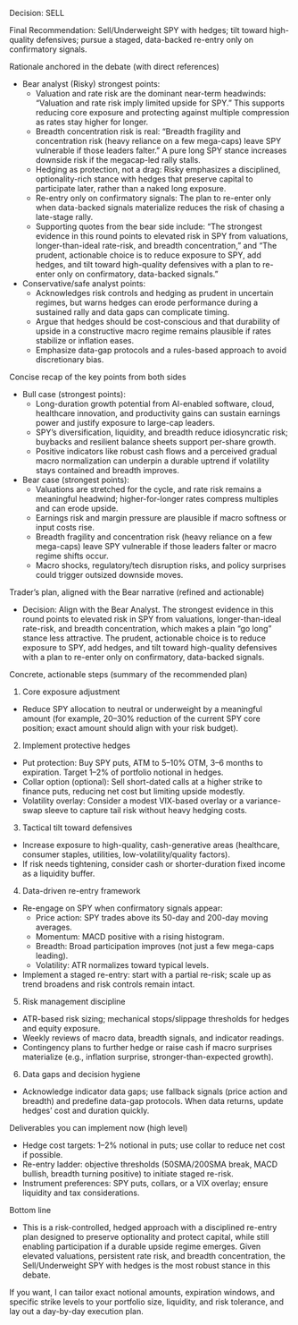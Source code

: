 Decision: SELL

Final Recommendation: Sell/Underweight SPY with hedges; tilt toward high-quality defensives; pursue a staged, data-backed re-entry only on confirmatory signals.

Rationale anchored in the debate (with direct references)
- Bear analyst (Risky) strongest points:
  - Valuation and rate risk are the dominant near-term headwinds: “Valuation and rate risk imply limited upside for SPY.” This supports reducing core exposure and protecting against multiple compression as rates stay higher for longer.
  - Breadth concentration risk is real: “Breadth fragility and concentration risk (heavy reliance on a few mega-caps) leave SPY vulnerable if those leaders falter.” A pure long SPY stance increases downside risk if the megacap-led rally stalls.
  - Hedging as protection, not a drag: Risky emphasizes a disciplined, optionality-rich stance with hedges that preserve capital to participate later, rather than a naked long exposure.
  - Re-entry only on confirmatory signals: The plan to re-enter only when data-backed signals materialize reduces the risk of chasing a late-stage rally.
  - Supporting quotes from the bear side include: “The strongest evidence in this round points to elevated risk in SPY from valuations, longer-than-ideal rate-risk, and breadth concentration,” and “The prudent, actionable choice is to reduce exposure to SPY, add hedges, and tilt toward high-quality defensives with a plan to re-enter only on confirmatory, data-backed signals.”
- Conservative/safe analyst points:
  - Acknowledges risk controls and hedging as prudent in uncertain regimes, but warns hedges can erode performance during a sustained rally and data gaps can complicate timing.
  - Argue that hedges should be cost-conscious and that durability of upside in a constructive macro regime remains plausible if rates stabilize or inflation eases.
  - Emphasize data-gap protocols and a rules-based approach to avoid discretionary bias.

Concise recap of the key points from both sides
- Bull case (strongest points):
  - Long-duration growth potential from AI-enabled software, cloud, healthcare innovation, and productivity gains can sustain earnings power and justify exposure to large-cap leaders.
  - SPY’s diversification, liquidity, and breadth reduce idiosyncratic risk; buybacks and resilient balance sheets support per-share growth.
  - Positive indicators like robust cash flows and a perceived gradual macro normalization can underpin a durable uptrend if volatility stays contained and breadth improves.
- Bear case (strongest points):
  - Valuations are stretched for the cycle, and rate risk remains a meaningful headwind; higher-for-longer rates compress multiples and can erode upside.
  - Earnings risk and margin pressure are plausible if macro softness or input costs rise.
  - Breadth fragility and concentration risk (heavy reliance on a few mega-caps) leave SPY vulnerable if those leaders falter or macro regime shifts occur.
  - Macro shocks, regulatory/tech disruption risks, and policy surprises could trigger outsized downside moves.

Trader’s plan, aligned with the Bear narrative (refined and actionable)
- Decision: Align with the Bear Analyst. The strongest evidence in this round points to elevated risk in SPY from valuations, longer-than-ideal rate-risk, and breadth concentration, which makes a plain “go long” stance less attractive. The prudent, actionable choice is to reduce exposure to SPY, add hedges, and tilt toward high-quality defensives with a plan to re-enter only on confirmatory, data-backed signals.

Concrete, actionable steps (summary of the recommended plan)
1) Core exposure adjustment
- Reduce SPY allocation to neutral or underweight by a meaningful amount (for example, 20–30% reduction of the current SPY core position; exact amount should align with your risk budget).

2) Implement protective hedges
- Put protection: Buy SPY puts, ATM to 5–10% OTM, 3–6 months to expiration. Target 1–2% of portfolio notional in hedges.
- Collar option (optional): Sell short-dated calls at a higher strike to finance puts, reducing net cost but limiting upside modestly.
- Volatility overlay: Consider a modest VIX-based overlay or a variance-swap sleeve to capture tail risk without heavy hedging costs.

3) Tactical tilt toward defensives
- Increase exposure to high-quality, cash-generative areas (healthcare, consumer staples, utilities, low-volatility/quality factors).
- If risk needs tightening, consider cash or shorter-duration fixed income as a liquidity buffer.

4) Data-driven re-entry framework
- Re-engage on SPY when confirmatory signals appear:
  - Price action: SPY trades above its 50-day and 200-day moving averages.
  - Momentum: MACD positive with a rising histogram.
  - Breadth: Broad participation improves (not just a few mega-caps leading).
  - Volatility: ATR normalizes toward typical levels.
- Implement a staged re-entry: start with a partial re-risk; scale up as trend broadens and risk controls remain intact.

5) Risk management discipline
- ATR-based risk sizing; mechanical stops/slippage thresholds for hedges and equity exposure.
- Weekly reviews of macro data, breadth signals, and indicator readings.
- Contingency plans to further hedge or raise cash if macro surprises materialize (e.g., inflation surprise, stronger-than-expected growth).

6) Data gaps and decision hygiene
- Acknowledge indicator data gaps; use fallback signals (price action and breadth) and predefine data-gap protocols. When data returns, update hedges’ cost and duration quickly.

Deliverables you can implement now (high level)
- Hedge cost targets: 1–2% notional in puts; use collar to reduce net cost if possible.
- Re-entry ladder: objective thresholds (50SMA/200SMA break, MACD bullish, breadth turning positive) to initiate staged re-risk.
- Instrument preferences: SPY puts, collars, or a VIX overlay; ensure liquidity and tax considerations.

Bottom line
- This is a risk-controlled, hedged approach with a disciplined re-entry plan designed to preserve optionality and protect capital, while still enabling participation if a durable upside regime emerges. Given elevated valuations, persistent rate risk, and breadth concentration, the Sell/Underweight SPY with hedges is the most robust stance in this debate.

If you want, I can tailor exact notional amounts, expiration windows, and specific strike levels to your portfolio size, liquidity, and risk tolerance, and lay out a day-by-day execution plan.